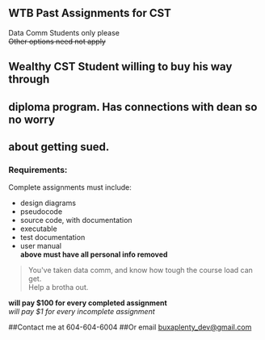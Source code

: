 ## WTB Past Assignments for CST 
Data Comm Students only please  
~~Other options need not apply~~

## Wealthy CST Student willing to buy his way through
## diploma program. Has connections with dean so no worry
## about getting sued.
### Requirements:
Complete assignments must include:
* design diagrams
* pseudocode
* source code, with documentation 
* executable 
* test documentation
* user manual  
**above must have all personal info removed**

> You've taken data comm, and know how tough the course load can get.  
> Help a brotha out.

**will pay $100 for every completed assignment**  
*will pay $1 for every incomplete assignment*

##Contact me at 604-604-6004
##Or email buxaplenty_dev@gmail.com
